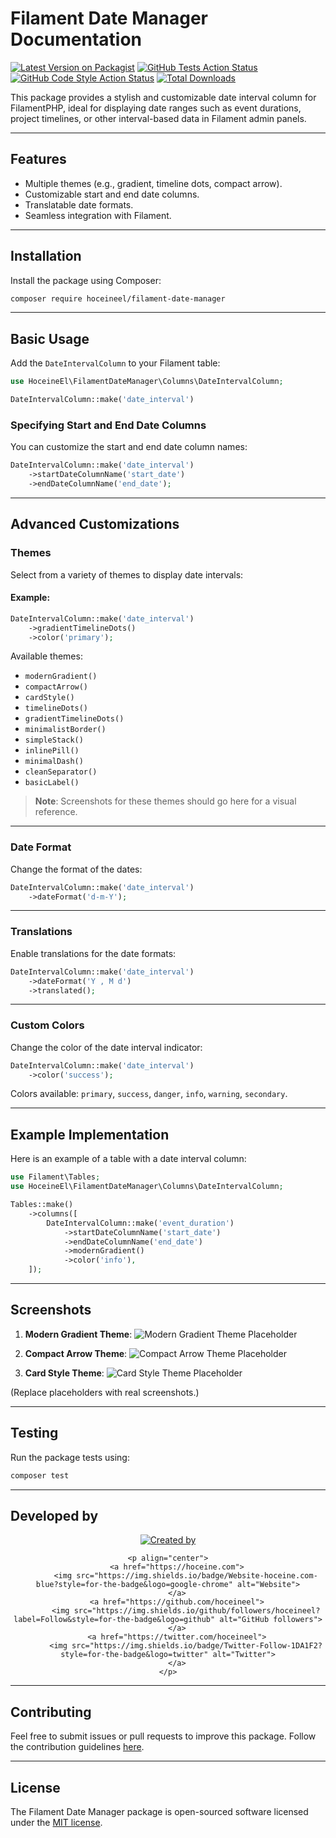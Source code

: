 # Filament Date Manager Documentation

[![Latest Version on Packagist](https://img.shields.io/packagist/v/hoceineel/filament-date-manager.svg?style=flat-square)](https://packagist.org/packages/hoceineel/filament-date-manager)
[![GitHub Tests Action Status](https://img.shields.io/github/actions/workflow/status/hoceineel/filament-date-manager/run-tests.yml?branch=main&label=tests&style=flat-square)](https://github.com/hoceineel/filament-date-manager/actions?query=workflow%3Arun-tests+branch%3Amain)
[![GitHub Code Style Action Status](https://img.shields.io/github/actions/workflow/status/hoceineel/filament-date-manager/fix-php-code-styling.yml?branch=main&label=code%20style&style=flat-square)](https://github.com/hoceineel/filament-date-manager/actions?query=workflow%3A"Fix+PHP+code+styling"+branch%3Amain)
[![Total Downloads](https://img.shields.io/packagist/dt/hoceineel/filament-date-manager.svg?style=flat-square)](https://packagist.org/packages/hoceineel/filament-date-manager)

This package provides a stylish and customizable date interval column for FilamentPHP, ideal for displaying date ranges such as event durations, project timelines, or other interval-based data in Filament admin panels.

---

## Features
- Multiple themes (e.g., gradient, timeline dots, compact arrow).
- Customizable start and end date columns.
- Translatable date formats.
- Seamless integration with Filament.

---

## Installation

Install the package using Composer:

```bash
composer require hoceineel/filament-date-manager
```

---

## Basic Usage

Add the `DateIntervalColumn` to your Filament table:

```php
use HoceineEl\FilamentDateManager\Columns\DateIntervalColumn;

DateIntervalColumn::make('date_interval')
```

### Specifying Start and End Date Columns
You can customize the start and end date column names:

```php
DateIntervalColumn::make('date_interval')
    ->startDateColumnName('start_date')
    ->endDateColumnName('end_date');
```

---

## Advanced Customizations

### Themes
Select from a variety of themes to display date intervals:

#### Example:
```php
DateIntervalColumn::make('date_interval')
    ->gradientTimelineDots()
    ->color('primary');
```

Available themes:
- `modernGradient()`
- `compactArrow()`
- `cardStyle()`
- `timelineDots()`
- `gradientTimelineDots()`
- `minimalistBorder()`
- `simpleStack()`
- `inlinePill()`
- `minimalDash()`
- `cleanSeparator()`
- `basicLabel()`

> **Note**: Screenshots for these themes should go here for a visual reference.

---

### Date Format
Change the format of the dates:

```php
DateIntervalColumn::make('date_interval')
    ->dateFormat('d-m-Y');
```

---

### Translations
Enable translations for the date formats:

```php
DateIntervalColumn::make('date_interval')
    ->dateFormat('Y , M d')
    ->translated();
```

---

### Custom Colors
Change the color of the date interval indicator:

```php
DateIntervalColumn::make('date_interval')
    ->color('success');
```

Colors available: `primary`, `success`, `danger`, `info`, `warning`, `secondary`.

---

## Example Implementation

Here is an example of a table with a date interval column:

```php
use Filament\Tables;  
use HoceineEl\FilamentDateManager\Columns\DateIntervalColumn;

Tables::make()
    ->columns([
        DateIntervalColumn::make('event_duration')
            ->startDateColumnName('start_date')
            ->endDateColumnName('end_date')
            ->modernGradient()
            ->color('info'),
    ]);
```

---

## Screenshots
1. **Modern Gradient Theme**:
   ![Modern Gradient Theme Placeholder](#)

2. **Compact Arrow Theme**:
   ![Compact Arrow Theme Placeholder](#)

3. **Card Style Theme**:
   ![Card Style Theme Placeholder](#)

(Replace placeholders with real screenshots.)

---

## Testing

Run the package tests using:

```bash
composer test
```

---

## Developed by

<div align="center">
    <p align="center">
        <a href="https://hoceine.com">
            <img src="https://img.shields.io/badge/Created_by-Hoceine_El_Idrissi-2ea44f?style=for-the-badge&logo=heart" alt="Created by">
        </a>
    </p>
    
    <p align="center">
        <a href="https://hoceine.com">
            <img src="https://img.shields.io/badge/Website-hoceine.com-blue?style=for-the-badge&logo=google-chrome" alt="Website">
        </a>
        <a href="https://github.com/hoceineel">
            <img src="https://img.shields.io/github/followers/hoceineel?label=Follow&style=for-the-badge&logo=github" alt="GitHub followers">
        </a>
        <a href="https://twitter.com/hoceineel">
            <img src="https://img.shields.io/badge/Twitter-Follow-1DA1F2?style=for-the-badge&logo=twitter" alt="Twitter">
        </a>
    </p>
</div>


---

## Contributing

Feel free to submit issues or pull requests to improve this package. Follow the contribution guidelines [here](https://github.com/hoceineel/filament-date-manager).

---

## License

The Filament Date Manager package is open-sourced software licensed under the [MIT license](https://opensource.org/licenses/MIT).

